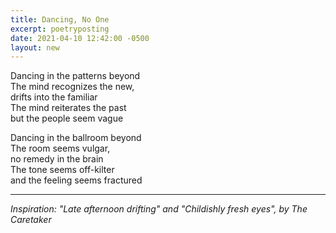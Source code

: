 ```yaml
---
title: Dancing, No One
excerpt: poetryposting
date: 2021-04-10 12:42:00 -0500
layout: new
---
```


Dancing in the patterns beyond  
The mind recognizes the new,  
drifts into the familiar  
The mind reiterates the past  
but the people seem vague

Dancing in the ballroom beyond  
The room seems vulgar,  
no remedy in the brain  
The tone seems off-kilter  
and the feeling seems fractured

---

*Inspiration: "Late afternoon drifting" and "Childishly fresh eyes", by The Caretaker*
